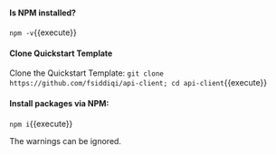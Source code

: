 #### Is NPM installed?
`npm -v`{{execute}}

#### Clone Quickstart Template

Clone the Quickstart Template:
`git clone https://github.com/fsiddiqi/api-client; cd api-client`{{execute}}

#### Install packages via NPM:

`npm i`{{execute}}

The warnings can be ignored.